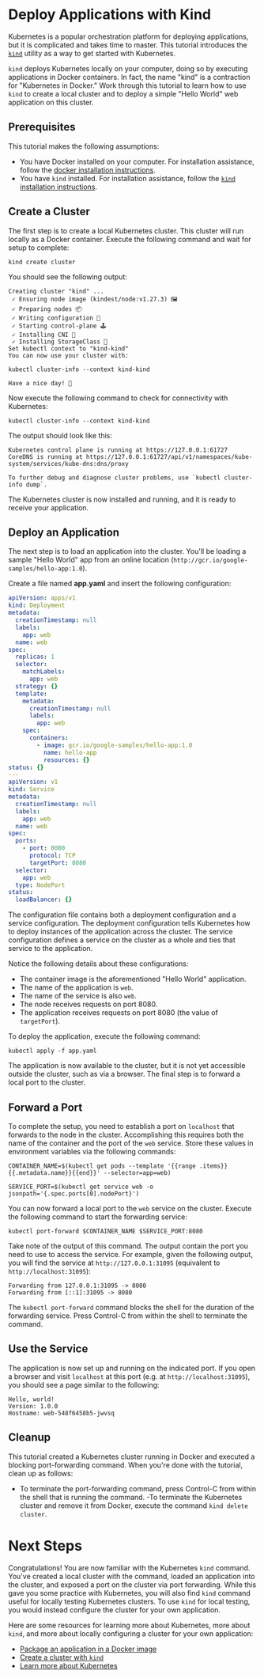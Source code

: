 # Deploy Applications with Kind

Kubernetes is a popular orchestration platform for deploying applications, but it is complicated and takes time to master. This tutorial introduces the [`kind`](https://kind.sigs.k8s.io/) utility as a way to get started with Kubernetes.

`kind` deploys Kubernetes locally on your computer, doing so by executing applications in Docker containers. In fact, the name "kind" is a contraction for "Kubernetes in Docker." Work through this tutorial to learn how to use `kind` to create a local cluster and to deploy a simple "Hello World" web application on this cluster.

## Prerequisites

This tutorial makes the following assumptions:

- You have Docker installed on your computer. For installation assistance, follow the [docker installation instructions](https://docs.docker.com/engine/install/).
- You have `kind` installed. For installation assistance, follow the [`kind` installation instructions](https://kind.sigs.k8s.io/docs/user/quick-start).

## Create a Cluster

The first step is to create a local Kubernetes cluster. This cluster will run locally as a Docker container. Execute the following command and wait for setup to complete:

```shell
kind create cluster
```

You should see the following output:

```
Creating cluster "kind" ...
 ✓ Ensuring node image (kindest/node:v1.27.3) 🖼
 ✓ Preparing nodes 📦
 ✓ Writing configuration 📜
 ✓ Starting control-plane 🕹️
 ✓ Installing CNI 🔌
 ✓ Installing StorageClass 💾
Set kubectl context to "kind-kind"
You can now use your cluster with:

kubectl cluster-info --context kind-kind

Have a nice day! 👋
```

Now execute the following command to check for connectivity with Kubernetes:

```
kubectl cluster-info --context kind-kind
```

The output should look like this:

```
Kubernetes control plane is running at https://127.0.0.1:61727
CoreDNS is running at https://127.0.0.1:61727/api/v1/namespaces/kube-system/services/kube-dns:dns/proxy

To further debug and diagnose cluster problems, use `kubectl cluster-info dump`.
```

The Kubernetes cluster is now installed and running, and it is ready to receive your application.

## Deploy an Application

The next step is to load an application into the cluster. You'll be loading a sample "Hello World" app from an online location (`http://gcr.io/google-samples/hello-app:1.0`).

Create a file named **app.yaml** and insert the following configuration:

```yml
apiVersion: apps/v1
kind: Deployment
metadata:
  creationTimestamp: null
  labels:
    app: web
  name: web
spec:
  replicas: 1
  selector:
    matchLabels:
      app: web
  strategy: {}
  template:
    metadata:
      creationTimestamp: null
      labels:
        app: web
    spec:
      containers:
        - image: gcr.io/google-samples/hello-app:1.0
          name: hello-app
          resources: {}
status: {}
---
apiVersion: v1
kind: Service
metadata:
  creationTimestamp: null
  labels:
    app: web
  name: web
spec:
  ports:
    - port: 8080
      protocol: TCP
      targetPort: 8080
  selector:
    app: web
  type: NodePort
status:
  loadBalancer: {}
```

The configuration file contains both a deployment configuration and a service configuration. The deployment configuration tells Kubernetes how to deploy instances of the application across the cluster. The service configuration defines a service on the cluster as a whole and ties that service to the application.

Notice the following details about these configurations:

- The container image is the aforementioned "Hello World" application.
- The name of the application is `web`.
- The name of the service is also `web`.
- The node receives requests on port 8080.
- The application receives requests on port 8080 (the value of `targetPort`).

To deploy the application, execute the following command:

```shell
kubectl apply -f app.yaml
```

The application is now available to the cluster, but it is not yet accessible outside the cluster, such as via a browser. The final step is to forward a local port to the cluster.

## Forward a Port

To complete the setup, you need to establish a port on `localhost` that forwards to the node in the cluster. Accomplishing this requires both the name of the container and the port of the `web` service. Store these values in environment variables via the following commands:

```shell
CONTAINER_NAME=$(kubectl get pods --template '{{range .items}}{{.metadata.name}}{{end}}' --selector=app=web)

SERVICE_PORT=$(kubectl get service web -o jsonpath='{.spec.ports[0].nodePort}')
```

You can now forward a local port to the `web` service on the cluster. Execute the following command to start the forwarding service:

```shell
kubectl port-forward $CONTAINER_NAME $SERVICE_PORT:8080
```

Take note of the output of this command. The output contain the port you need to use to access the service. For example, given the following output, you will find the service at `http://127.0.0.1:31095` (equivalent to `http://localhost:31095`):

```
Forwarding from 127.0.0.1:31095 -> 8080
Forwarding from [::1]:31095 -> 8080
```

The `kubectl port-forward` command blocks the shell for the duration of the forwarding service. Press Control-C from within the shell to terminate the command.

## Use the Service

The application is now set up and running on the indicated port. If you open a browser and visit `localhost` at this port (e.g. at `http://localhost:31095`), you should see a page similar to the following:

```
Hello, world!
Version: 1.0.0
Hostname: web-548f6458b5-jwvsq
```

## Cleanup

This tutorial created a Kubernetes cluster running in Docker and executed a blocking port-forwarding command. When you're done with the tutorial, clean up as follows:

- To terminate the port-forwarding command, press Control-C from within the shell that is running the command.
  -To terminate the Kubernetes cluster and remove it from Docker, execute the command `kind delete cluster`.

# Next Steps

Congratulations! You are now familiar with the Kubernetes `kind` command. You've created a local cluster with the command, loaded an application into the cluster, and exposed a port on the cluster via port forwarding. While this gave you some practice with Kubernetes, you will also find `kind` command useful for locally testing Kubernetes clusters. To use `kind` for local testing, you would instead configure the cluster for your own application.

Here are some resources for learning more about Kubernetes, more about `kind`, and more about locally configuring a cluster for your own application:

- [Package an application in a Docker image](https://docs.docker.com/build/building/packaging/)
- [Create a cluster with `kind`](https://kind.sigs.k8s.io/docs/user/quick-start/#creating-a-cluster)
- [Learn more about Kubernetes](https://kubernetes.io/docs/tutorials/kubernetes-basics/)
